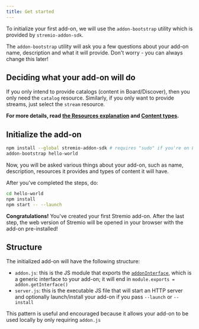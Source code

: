 ```yaml
---
title: Get started
---
```


To initialize your first add-on, we will use the `addon-bootstrap` utility which is provided by `stremio-addon-sdk`.

The `addon-bootstrap` utility will ask you a few questions about your add-on name, description and what it will provide. Don't worry - you can always change this later!

## Deciding what your add-on will do

If you only intend to provide catalogs (content in Board/Discover), then you only need the `catalog` resource. Similarly, if you only want to provide streams, just select the `stream` resource.

**For more details, read [the Resources explanation](https://github.com/Stremio/stremio-addon-sdk/blob/master/docs/api/README.md) and [Content types](https://github.com/Stremio/stremio-addon-sdk/blob/master/docs/api/responses/content.types.md).**

## Initialize the add-on

```bash
npm install --global stremio-addon-sdk # requires "sudo" if you're on Linux
addon-bootstrap hello-world
```

Now, you will be asked various things about your add-on, such as name, description, resources it provides and types of content it will have.

After you've completed the steps, do:

```bash
cd hello-world
npm install
npm start -- --launch
```

**Congratulations!** You've created your first Stremio add-on. After the last step, the web version of Stremio will be opened in your browser with the add-on pre-installed!


## Structure

The initialized add-on will have the following structure:

* `addon.js`: this is the JS module that exports the [`addonInterface`](https://github.com/Stremio/stremio-addon-sdk/tree/master/docs#addongetinterface), which is a generic interface to your add-on; it will end in `module.exports = addon.getInterface()`
* `server.js`: this is the executable JS file that will start an HTTP server and optionally launch/install your add-on if you pass `--launch` or `--install`

This pattern is useful and encouraged because it allows your add-on to be used locally by only requiring `addon.js`

